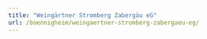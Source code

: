 ```yaml
---
title: "Weingärtner Stromberg Zabergäu eG"
url: /boennigheim/weingaertner-stromberg-zabergaeu-eg/
---
```

